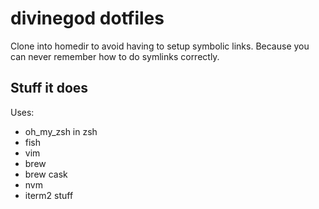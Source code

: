 # divinegod dotfiles

Clone into homedir to avoid having to setup symbolic links. Because you can never remember how to do symlinks correctly.

## Stuff it does

Uses:

* oh_my_zsh in zsh
* fish
* vim
* brew
* brew cask
* nvm
* iterm2 stuff
